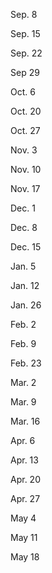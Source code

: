 Sep. 8

Sep. 15

Sep. 22

Sep 29

Oct. 6

Oct. 20

Oct. 27

Nov. 3

Nov. 10

Nov. 17

Dec. 1

Dec. 8

Dec. 15

Jan. 5

Jan. 12

Jan. 26

Feb. 2

Feb. 9

Feb. 23

Mar. 2

Mar. 9

Mar. 16

Apr. 6

Apr. 13

Apr. 20

Apr. 27

May 4

May 11

May 18
